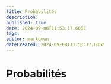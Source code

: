 ```yaml
---
title: Probabilités
description: 
published: true
date: 2024-09-08T11:53:17.605Z
tags: 
editor: markdown
dateCreated: 2024-09-08T11:53:17.605Z
---
```


# Probabilités

